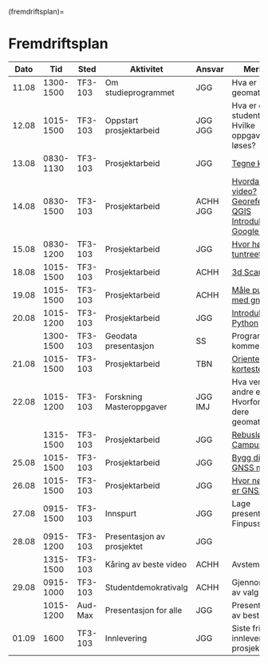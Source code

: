 (fremdriftsplan)=
# Fremdriftsplan

| Dato  | Tid | Sted | Aktivitet | Ansvar |  Merknad |
| --- | --- | --- | --- | --- | --- |
| 11.08 | 1300-1500 | TF3-103 | Om studieprogrammet  | JGG | Hva er geomatikk? |
| 12.08 | 1015-1500 | TF3-103 | Oppstart prosjektarbeid | JGG <br> JGG | Hva er en student? <br> Hvilke oppgaver skal løses? |
| 13.08 | 0830-1130 | TF3-103 | Prosjektarbeid | JGG | [Tegne kart](/oppgaver/synfaring.md) |
| 14.08 | 0830-1500 | TF3-103 | Prosjektarbeid | ACHH <br> JGG | [Hvordan lage video?](/oppgaver/video_intro.md) <br> [Georeferering i QGIS](/bruksanvisninger/qgis_georef.md) <br> [Introduksjon til Google Earth](/oppgaver/google_earth.md) |
| 15.08 | 0830-1200 | TF3-103 | Prosjektarbeid | JGG | [Hvor høyt er tuntreet?](/oppgaver/tuntreet.md) |
| 18.08 | 1015-1500 | TF3-103 | Prosjektarbeid | ACHH | [3d Scanning](/oppgaver/3d_scanning.md) |
| 19.08 | 1015-1500 | TF3-103 | Prosjektarbeid | ACHH | [Måle punkt med gnss](/oppgaver/gnss_punkt.md) |
| 20.08 | 1015-1200 | TF3-103 | Prosjektarbeid | JGG | [Introduksjon til Python](/bruksanvisninger/python_intro.ipynb) |
|       | 1300-1500 | TF3-103 | Geodata presentasjon | SS | Program kommer... |
| 21.08 | 1015-1500 | TF3-103 | Prosjektarbeid | TBN | [Orienteringsløp korteste vei](/oppgaver/orienteringslop.md) |
| 22.08 | 1015-1200 | TF3-103 | Forskning <br> Masteroppgaver | JGG <br> IMJ | Hva venter i andre enden? <br> Hvorfor valgte dere geomatikk? |
|       | 1315-1500 | TF3-103 | Prosjektarbeid | JGG | [Rebusløp på Campus](/oppgaver/rebuslop.md) |
| 25.08 | 1015-1500 | TF3-103 | Prosjektarbeid | JGG | [Bygg din egen GNSS mottaker](/oppgaver/gnss_bygge.md) |
| 26.08 | 1015-1500 | TF3-103 | Prosjektarbeid | JGG | [Hvor nøyaktig er GNSS?](/oppgaver/gnss_noyaktighet.md) |
| 27.08 | 0915-1500 | TF3-103 | Innspurt | JGG | Lage presentasjon <br> Finpusse video |
| 28.08 | 0915-1200 | TF3-103 | Presentasjon av prosjektet | JGG | |
|       | 1315-1500 | TF3-103 | Kåring av beste video | ACHH | Avstemning |
| 29.08 | 0915-1000 | TF3-103 | Studentdemokrativalg | ACHH | Gjennomføring av valg |
|       | 1015-1200 | Aud-Max | Presentasjon for alle | JGG | Presentasjon av beste video |
| 01.09 | 1600 | TF3-103 | Innlevering | JGG | Siste frist for innlevering av prosjektrapport |
